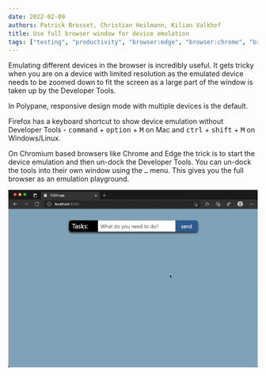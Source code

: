 ```yaml
---
date: 2022-02-09
authors: Patrick Brosset, Christian Heilmann, Kilian Valkhof
title: Use full browser window for device emulation
tags: ["testing", "productivity", "browser:edge", "browser:chrome", "browser:firefox", "browser:polypane"]
---
```

Emulating different devices in the browser is incredibly useful. It gets tricky when you are on a device with limited resolution as the emulated device needs to be zoomed down to fit the screen as a large part of the window is taken up by the Developer Tools.

In Polypane, responsive design mode with multiple devices is the default.

Firefox has a keyboard shortcut to show device emulation without Developer Tools - <kbd>command</kbd> + <kbd>option</kbd> + <kbd>M</kbd> on Mac and <kbd>ctrl</kbd> + <kbd>shift</kbd> + <kbd>M</kbd> on Windows/Linux.

On Chromium based browsers like Chrome and Edge the trick is to start the device emulation and then un-dock the Developer Tools. You can un-dock the tools into their own window using the `…` menu. This gives you the full browser as an emulation playground.

![Screencast showing device emulation andhow to undock the Developer Tools into an own window](/assets/img/use-full-browser-for-device-emulation.gif)
